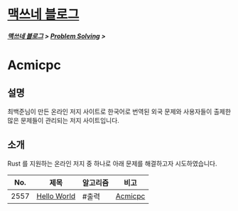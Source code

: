 <link rel="stylesheet" type="text/css" href="/css/style-header.css">
<link rel="stylesheet" type="text/css" href="/css/bootstrap/5.3.0-alpha1/bootstrap.css">

<div class="sticky-top bg-white pt-1 pb-2">
<h1><a href="/">맥쓰네 블로그</a></h1>
<h5> 
<a href="/">맥쓰네 블로그</a>
>
<a href="/problem_solving/">Problem Solving</a>
>
</h5>
</div>

# Acmicpc
## 설명
최백준님이 만든 온라인 저지 사이트로 한국어로 번역된 외국 문제와 사용자들이 출제한 많은 문제들이 관리되는 저지 사이트입니다.

## 소개
Rust 를 지원하는 온라인 저지 중 하나로 아래 문제를 해결하고자 시도하였습니다.

| No. | 제목 | 알고리즘 | 비고 |
| :---: | --- | --- | --- |
| 2557 | [Hello World](./2557/ "https://max-jayee.github.io/problem_solving/acmicpc/2557") | #출력 | [Acmicpc](https://www.acmicpc.net/problem/2557 "https://www.acmicpc.net/problem/2557") |
